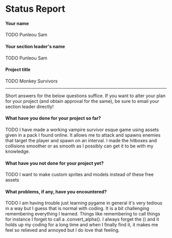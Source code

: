 # Status Report

#### Your name

TODO Punleou Sam

#### Your section leader's name

TODO Punleou Sam
 
#### Project title

TODO Monkey Survivors

***

Short answers for the below questions suffice. If you want to alter your plan for your project (and obtain approval for the same), be sure to email your section leader directly!

#### What have you done for your project so far?

TODO I have made a working vampire survivor esque game using assets given in a pack I found online. It allows me to attack and spawns enemies that target the player and spawn on an interval. I made the hitboxes and collisions smoother or as smooth as I possibly can get it to be with my knowledge. 

#### What have you not done for your project yet?

TODO I want to make custom sprites and models instead of these free assets 

#### What problems, if any, have you encountered?

TODO I am having trouble just learning pygame in general it's very tedious in a way but I guess that is normal with coding. It is a bit challenging remembering everything I learned. Things like remembering to call things for instance I forget to call a .convert_alpha(). I always forget the () and it holds up my coding for a long time and when I finally find it, it makes me feel so relieved and annoyed but I do love that feeling. 
